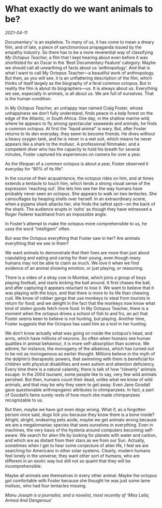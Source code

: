 # What exactly do we want animals to be?

*2021-04-11*

Documentary’ is an expletive. To many of us, it has come to mean a
dreary film, and of late, a piece of sanctimonious propaganda issued by
the empathy industry. So there has to be a more reverential way of
classifying *My Octopus Teacher,* a film that I kept hearing about even
before it was shortlisted for an Oscar in the ‘Best Documentary Feature’
category. Maybe we should call all unearthing of facts about us
‘anthropology’. And that is what I want to call My Octopus Teacher—a
beautiful work of anthropology. But then, as you will see, it is an
unflattering description of the film, which thinks of itself largely as
the biography of a feral common octopus. But in reality the film is
about its biographers—us. It is always about us. Everything we see,
especially in animals, is all about us. We are full of ourselves. That
is the human condition.

In *My Octopus Teacher,* an unhappy man named Craig Foster, whose
unhappiness we don’t fully understand, finds peace in a kelp forest on
the edge of the Atlantic, in South Africa. One day, in the shallow
marine wild, where he appears to fly among spectacular seaweeds and
animals, he finds a common octopus. At first the “liquid animal" is
wary. But, after Foster returns to its den everyday, they seem to become
friends. He dives without a heavy oxygen tank, and he is never in a wet
suit, which means he never appears like a shark to the mollusc. A
professional filmmaker, and a competent diver who has the capacity to
hold his breath for several minutes, Foster captured his experiences on
camera for over a year.

As the lifespan of a common octopus is about a year, Foster observed it
everyday for “80% of its life".

In the course of their acquaintance, the octopus rides on him, and at
times extends a tentacle to touch him, which lends a strong visual sense
of the expression ‘reaching out’. She lets him see her the way humans
have probably never seen an octopus. She appears to walk on two
tentacles. She camouflages by heaping shells over herself. In an
extraordinary scene, when a pyjama shark attacks her, she finds the
safest spot—on the back of the shark. The audience erupts in ‘oohs’ as
though they have witnessed a Roger Federer backhand from an impossible
angle.

In Foster’s attempt to make the octopus more comprehensible to us, he
uses the word “intelligent" often.

But was the Octopus everything that Foster saw in her? Are animals
everything that we see in them?

We want animals to demonstrate that their lives are more than just about
copulating and eating and caring for their young, even though many
humans may not be able to claim as much. We love it when we find
evidence of an animal showing emotion, or just playing, or reasoning.

There is a video of a stray cow in Mumbai, which joins a group of boys
playing football, and starts kicking the ball around. It first chases
the ball, and after capturing it appears reluctant to lose it. We want
to believe that it was playing with the boys, and that there is more to
its life than chewing cud. We know of robber gangs that use monkeys to
steal from tourists in return for food; and we delight in the fact that
the monkeys now know what kind of stolen goods fetch more food. In My
Octopus Teacher, there is a moment when the octopus drives a school of
fish to and fro, an act that Foster seems keen to believe is not
hunting, but playing. Another time, Foster suggests that the Octopus has
used him as a tool in her hunting.

We don’t know actually what was going on inside the octopus’s head, and
arms, which have millions of neurons. So often when humans see human
qualities in animal behaviour, it is more self-absorption than science.
We admire, for instance, the monogamy of the albatross, which has turned
out to be not as monogamous as earlier thought. Millions believe in the
myth of the dolphin’s therapeutic powers, that swimming with them is
beneficial for children with physical disabilities and even autism and
attention deficiency. Every time there is a natural calamity, there is
talk of how “cleverly" animals escape. In the 2004 tsunami, some people
like to say, very few wild animals perished. But then, humans count
their dead, unlike what we know of wild animals, and that may be why
they seem to get away. Even Jane Goodall gave questionable anthropogenic
attributes to chimpanzees. In fact, a part of Goodall’s fame surely
rests of how much she made chimpanzees recognizable to us.

But then, maybe we have got even dogs wrong. What if, as a forgotten
person once said, dogs lick you because they know there is a bone
inside? Alright, alright, endearing pets aside, maybe we get animals
wrong because we are a megalomaniac species that sees ourselves in
everything. Even in machines, the very basis of the hysteria around
computers becoming self-aware. We search for alien life by looking for
planets with water and carbon, and which are as distant from their stars
as we from our Sun. Actually, sometimes when I get to hear some
conjecture of alien life, I feel we are searching for Americans in other
solar systems. Clearly, modern humans feel lonely in the universe; they
want other sort of humans, who are different in an exotic way but still
not so quaint that they will be incomprehensible.

Maybe all animals see themselves in every other animal. Maybe the
octopus got comfortable with Foster because she thought he was just some
lame mollusc, who had four tentacles missing.

*Manu Joseph is a journalist, and a novelist, most recently of ‘Miss
Laila, Armed And Dangerous’*

